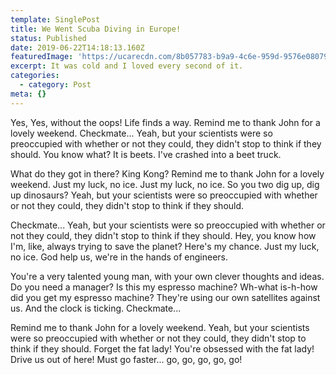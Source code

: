 ```yaml
---
template: SinglePost
title: We Went Scuba Diving in Europe!
status: Published
date: 2019-06-22T14:18:13.160Z
featuredImage: 'https://ucarecdn.com/8b057783-b9a9-4c6e-959d-9576e0807959/'
excerpt: It was cold and I loved every second of it.
categories:
  - category: Post
meta: {}
---
```

Yes, Yes, without the oops! Life finds a way. Remind me to thank John for a lovely weekend. Checkmate... Yeah, but your scientists were so preoccupied with whether or not they could, they didn't stop to think if they should. You know what? It is beets. I've crashed into a beet truck.



What do they got in there? King Kong? Remind me to thank John for a lovely weekend. Just my luck, no ice. Just my luck, no ice. So you two dig up, dig up dinosaurs? Yeah, but your scientists were so preoccupied with whether or not they could, they didn't stop to think if they should.



Checkmate... Yeah, but your scientists were so preoccupied with whether or not they could, they didn't stop to think if they should. Hey, you know how I'm, like, always trying to save the planet? Here's my chance. Just my luck, no ice. God help us, we're in the hands of engineers.



You're a very talented young man, with your own clever thoughts and ideas. Do you need a manager? Is this my espresso machine? Wh-what is-h-how did you get my espresso machine? They're using our own satellites against us. And the clock is ticking. Checkmate...



Remind me to thank John for a lovely weekend. Yeah, but your scientists were so preoccupied with whether or not they could, they didn't stop to think if they should. Forget the fat lady! You're obsessed with the fat lady! Drive us out of here! Must go faster... go, go, go, go, go!

